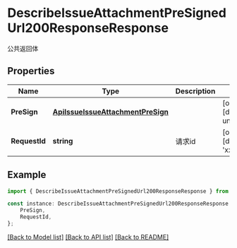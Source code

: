 # DescribeIssueAttachmentPreSignedUrl200ResponseResponse

公共返回体

## Properties

Name | Type | Description | Notes
------------ | ------------- | ------------- | -------------
**PreSign** | [**ApiIssueIssueAttachmentPreSign**](ApiIssueIssueAttachmentPreSign.md) |  | [optional] [default to undefined]
**RequestId** | **string** | 请求id | [optional] [default to 'xxxxx']

## Example

```typescript
import { DescribeIssueAttachmentPreSignedUrl200ResponseResponse } from './api';

const instance: DescribeIssueAttachmentPreSignedUrl200ResponseResponse = {
    PreSign,
    RequestId,
};
```

[[Back to Model list]](../README.md#documentation-for-models) [[Back to API list]](../README.md#documentation-for-api-endpoints) [[Back to README]](../README.md)
